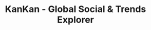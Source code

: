 ---
description: 看看新闻出国版。通常外企都是本部的产品强，我们相反。
layout: post
results:
- primaryGenreName: News
  version: '3.1.2'
  formattedPrice: 免费
  genreIds:
  - '6009'
  - '6016'
  artworkUrl60: http://is5.mzstatic.com/image/thumb/Purple122/v4/da/da/57/dada57e5-1a89-e515-6727-f6e2cb55060d/source/60x60bb.jpg
  minimumOsVersion: '8.0'
  appletvScreenshotUrls: &a []
  sellerName: Remark Media, Inc
  supportedDevices:
  - iPad2Wifi-iPad2Wifi
  - iPad23G-iPad23G
  - iPhone4S-iPhone4S
  - iPadThirdGen-iPadThirdGen
  - iPadThirdGen4G-iPadThirdGen4G
  - iPhone5-iPhone5
  - iPodTouchFifthGen-iPodTouchFifthGen
  - iPadFourthGen-iPadFourthGen
  - iPadFourthGen4G-iPadFourthGen4G
  - iPadMini-iPadMini
  - iPadMini4G-iPadMini4G
  - iPhone5c-iPhone5c
  - iPhone5s-iPhone5s
  - iPadAir-iPadAir
  - iPadAirCellular-iPadAirCellular
  - iPadMiniRetina-iPadMiniRetina
  - iPadMiniRetinaCellular-iPadMiniRetinaCellular
  - iPhone6-iPhone6
  - iPhone6Plus-iPhone6Plus
  - iPadAir2-iPadAir2
  - iPadAir2Cellular-iPadAir2Cellular
  - iPadMini3-iPadMini3
  - iPadMini3Cellular-iPadMini3Cellular
  - iPodTouchSixthGen-iPodTouchSixthGen
  - iPhone6s-iPhone6s
  - iPhone6sPlus-iPhone6sPlus
  - iPadMini4-iPadMini4
  - iPadMini4Cellular-iPadMini4Cellular
  - iPadPro-iPadPro
  - iPadProCellular-iPadProCellular
  - iPadPro97-iPadPro97
  - iPadPro97Cellular-iPadPro97Cellular
  - iPhoneSE-iPhoneSE
  - iPhone7-iPhone7
  - iPhone7Plus-iPhone7Plus
  - iPad611-iPad611
  - iPad612-iPad612
  - iPad71-iPad71
  - iPad72-iPad72
  - iPad73-iPad73
  - iPad74-iPad74
  genres:
  - 新闻
  - 娱乐
  currentVersionReleaseDate: '2017-04-29T22:39:07Z'
  trackName: KanKan - Global Social & Trends Explorer
  isVppDeviceBasedLicensingEnabled: true
  description: 'Sick of the mainstream media? Kankan brings you the most inspiring
    stories and exciting experiences from around the world. Be part of big-stage
    world events, explore local treasures, and discover new adventures. Escape
    the mundane and maximize your life by investing in experiences with Kankan.


    Features

    Trending: Keep up with the most popular stories on each of the major social
    platforms in our trending section. Wanna see the latest video that everyone
    is talking about? We’ve got it… from Instagram, Facebook, Twitter and
    Weibo!

     

    Interests & Stories: Our life-stylish channel brings you the best in popular
    culture, sports, art, food, travel, entertainment and fitness, all sourced
    from the most engaging social content from around the world. Our goal
    is to chronicle the diverse interest of our new multicultural and multifaceted
    generation, bringing you new and emerging trends in all categories.


    Footprint: Finally engage with all your favorite social accounts in one
    place. See your Facebook and Weibo post, Twitter tweets, Instagram uploads,
    WeChat updates, and more in our app.


    Map: Can''t get on a plane this very moment? No worries! Explore and find
    excitement and inspiration for your next adventure. Browse Kankan to discover
    special finds on what to eat, where to shop and how to explore with a
    goal of delivering new and better experiences.'
  price: 0
  trackId: 1220674226
  releaseDate: '2017-04-29T22:39:07Z'
  advisories:
  - 频繁/强烈的成人/性暗示题材
  screenshotUrls:
  - http://a2.mzstatic.com/us/r30/Purple122/v4/f2/0f/f0/f20ff036-dc9d-01c5-3792-fbaf7e0d611a/screen696x696.jpeg
  - http://a5.mzstatic.com/us/r30/Purple111/v4/c7/cf/2e/c7cf2e86-67ad-f38f-dbdf-de9b232ac1f1/screen696x696.jpeg
  - http://a5.mzstatic.com/us/r30/Purple122/v4/c7/4e/20/c74e20b9-6832-3081-91c7-8c4ec9e40bf0/screen696x696.jpeg
  - http://a1.mzstatic.com/us/r30/Purple122/v4/98/5e/30/985e302f-dab3-8ca8-ed82-202fa32dc7ee/screen696x696.jpeg
  - http://a1.mzstatic.com/us/r30/Purple122/v4/67/84/69/6784695b-9b80-7f8d-67a1-5e96a431b555/screen696x696.jpeg
  artistViewUrl: https://itunes.apple.com/cn/developer/remark-media-inc/id1000111066?uo=4
  primaryGenreId: 6009
  kind: software
  fileSizeBytes: '28851200'
  sellerUrl: http://www.tanqu.com.cn
  trackContentRating: 17+
  bundleId: com.remarkmedia.app.ekankan
  trackCensoredName: KanKan - Global Social & Trends Explorer
  contentAdvisoryRating: 17+
  isGameCenterEnabled: false
  artistName: Remark Media, Inc
  languageCodesISO2A:
  - EN
  - ZH
  - ZH
  releaseNotes: Bug fixing
  features: *a
  wrapperType: software
  artworkUrl512: http://is5.mzstatic.com/image/thumb/Purple122/v4/da/da/57/dada57e5-1a89-e515-6727-f6e2cb55060d/source/512x512bb.jpg
  artworkUrl100: http://is5.mzstatic.com/image/thumb/Purple122/v4/da/da/57/dada57e5-1a89-e515-6727-f6e2cb55060d/source/100x100bb.jpg
  trackViewUrl: https://geo.itunes.apple.com/cn/app/kankan-global-social-trends-explorer/id1220674226?mt=8&uo=4
  artistId: 1000111066
  currency: CNY
  ipadScreenshotUrls: *a
category: 新闻
tags: tag1
resultCount: 1
title: KanKan - Global Social & Trends Explorer

---